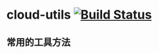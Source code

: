 # cloud-utils [![Build Status](https://travis-ci.org/cloud-templates/cloud-utils.svg)](https://travis-ci.org/cloud-templates/cloud-utils)

## 常用的工具方法
